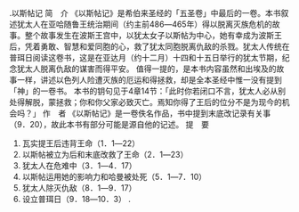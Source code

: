 .以斯帖记 
简　介 
《以斯帖记》是希伯来圣经的「五圣卷」中最后的一卷。本书叙述犹太人在亚哈随鲁王统治期间（约主前486―465年）得以脱离灭族危机的故事。整个故事发生在波斯王宫中，以犹太女子以斯帖为中心，她有幸成为波斯王后，凭着勇敢、智慧和爱同胞的心，救了犹太同胞脱离仇敌的杀戮。犹太人传统在普珥日阅读这卷书，这是在亚达月（约十二月）十四和十五日举行的犹太节期，纪念犹太人脱离仇敌的谋害而得平安。 
值得一提的，是本书内容虽然和出埃及的故事一样，讲述以色列人险遭灭族的厄运和得拯救，却是全本圣经中惟一没有提到「神」的一卷书。 
本书的钥句见于4章14节：「此时你若闭口不言，犹太人必从别处得解脱，蒙拯救；你和你父家必致灭亡。焉知你得了王后的位分不是为现今的机会吗？」 
作　者 
《以斯帖记》是一卷佚名作品，书中提到末底改记录有关事（9．20），故此本书有部分可能是源自他的记述。 
提　要 
1. 瓦实提王后违背王命（1．1―22） 
2. 以斯帖被立为后和末底改救了王命（2．1―23） 
3. 犹太人在危难中（3．1―4．17） 
4. 以斯帖运用她的影响力和哈曼被处死（5．1―7．10） 
5. 犹太人除灭仇敌（8．1―9．17） 
6. 设立普珥日（9．18―10．3） 
  .